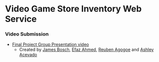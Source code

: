 # Video Game Store Inventory Web Service 
### Video Submission
- [Final Project Group Presentation video](https://youtu.be/ZIdMpHaZvUg)
    - Created by [James Bosch](https://www.linkedin.com/in/james-bosch/), [Efaz Ahmed](https://www.linkedin.com/in/eahmed2024/), [Reuben Agogoe](https://www.linkedin.com/in/reubenagogoe/) and [Ashley Acevado](https://www.linkedin.com/in/ashleyrennee/)

